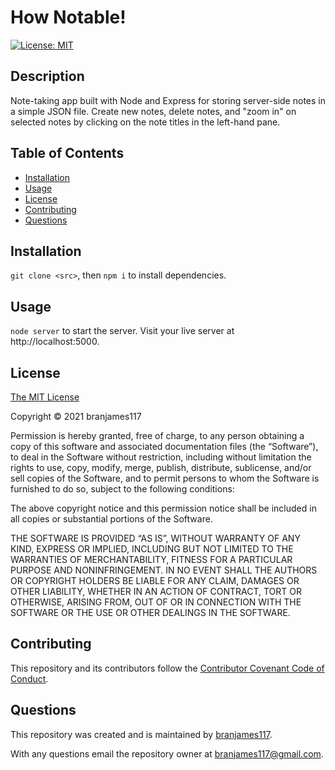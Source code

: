 # How Notable!

[![License: MIT](https://img.shields.io/badge/License-MIT-yellow.svg)](https://opensource.org/licenses/MIT)

## Description

Note-taking app built with Node and Express for storing server-side notes in a simple JSON file. Create new notes, delete notes, and "zoom in" on selected notes by clicking on the note titles in the left-hand pane.

## Table of Contents

- [Installation](#installation)
- [Usage](#usage)
- [License](#license)
- [Contributing](#contributing)
- [Questions](#questions)

## Installation

`git clone <src>`, then `npm i` to install dependencies.

## Usage

`node server` to start the server. Visit your live server at http://localhost:5000.

## License

[The MIT License](https://mit-license.org/)

Copyright © 2021 branjames117

Permission is hereby granted, free of charge, to any person obtaining a copy of this software and associated documentation files (the “Software”), to deal in the Software without restriction, including without limitation the rights to use, copy, modify, merge, publish, distribute, sublicense, and/or sell copies of the Software, and to permit persons to whom the Software is furnished to do so, subject to the following conditions:

The above copyright notice and this permission notice shall be included in all copies or substantial portions of the Software.

THE SOFTWARE IS PROVIDED “AS IS”, WITHOUT WARRANTY OF ANY KIND, EXPRESS OR IMPLIED, INCLUDING BUT NOT LIMITED TO THE WARRANTIES OF MERCHANTABILITY, FITNESS FOR A PARTICULAR PURPOSE AND NONINFRINGEMENT. IN NO EVENT SHALL THE AUTHORS OR COPYRIGHT HOLDERS BE LIABLE FOR ANY CLAIM, DAMAGES OR OTHER LIABILITY, WHETHER IN AN ACTION OF CONTRACT, TORT OR OTHERWISE, ARISING FROM, OUT OF OR IN CONNECTION WITH THE SOFTWARE OR THE USE OR OTHER DEALINGS IN THE SOFTWARE.

## Contributing

This repository and its contributors follow the [Contributor Covenant Code of Conduct](https://www.contributor-covenant.org/version/2/1/code_of_conduct/code_of_conduct.md).

## Questions

This repository was created and is maintained by [branjames117](https://github.com/branjames117).

With any questions email the repository owner at [branjames117@gmail.com](mailto:branjames117@gmail.com).

